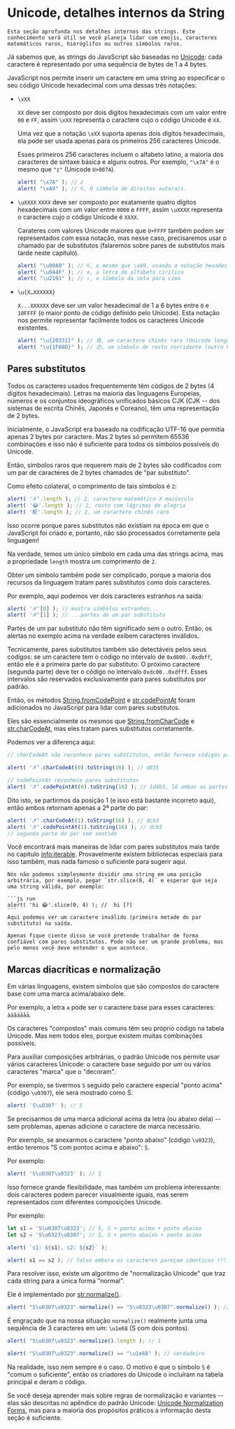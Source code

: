 
# Unicode, detalhes internos da String

```warn header="Conhecimento avançado"
Esta seção aprofunda nos detalhes internos das strings. Este conhecimento será útil se você planeja lidar com emojis, caracteres matemáticos raros, hieróglifos ou outros símbolos raros.
```

Já sabemos que, as strings do JavaScript são baseadas no [Unicode](https://en.wikipedia.org/wiki/Unicode): cada caractere é representado por uma sequência de bytes de 1 a 4 bytes.

JavaScript nos permite inserir um caractere em uma string ao especificar o seu código Unicode hexadecimal com uma dessas três notações:

- `\xXX`

    `XX` deve ser composto por dois digitos hexadecimais com um valor entre `00` e `FF`, assim `\xXX` representa o caractere cujo o código Unicode é `XX`.

    Uma vez que a notação `\xXX` suporta apenas dois dígitos hexadecimais, ela pode ser usada apenas para os primeiros 256 caracteres Unicode.

    Esses primeiros 256 caracteres incluem o alfabeto latino, a maioria dos caracteres de sintaxe básica e alguns outros. Por exemplo, `"\x7A"` é o mesmo que `"z"` (Unicode `U+007A`).

    ```js run
    alert( "\x7A" ); // z
    alert( "\xA9" ); // ©, O símbolo de direitos autorais.
    ```

- `\uXXXX`
    `XXXX` deve ser composto por exatamente quatro dígitos hexadecimais com um valor entre `0000` e `FFFF`, assim `\uXXXX` representa o caractere cujo o código Unicode é `XXXX`.

    Carateres com valores Unicode maiores que `U+FFFF` também podem ser representados com essa notação, mas nesse caso, precisaremos usar o chamado par de substitutos (falaremos sobre pares de substitutos mais tarde neste capítulo).

    ```js run
    alert( "\u00A9" ); // ©, o mesmo que \xA9, usando a notação hexadecimal de 4 dígitos
    alert( "\u044F" ); // я, a letra do alfabeto cirílico
    alert( "\u2191" ); // ↑, o símbolo da seta para cima
    ```

- `\u{X…XXXXXX}`

    `X...XXXXXX` deve ser um valor hexadecimal de 1 a 6 bytes entre `0` e `10FFFF` (o maior ponto de código definido pelo Unicode). Esta notação nos permite representar facilmente todos os caracteres Unicode existentes.

    ```js run
    alert( "\u{20331}" ); // 佫, um caractere chinês raro (Unicode longo)
    alert( "\u{1F60D}" ); // 😍, um símbolo de rosto sorridente (outro Unicode longo)
    ```

## Pares substitutos

Todos os caracteres usados frequentemente têm códigos de 2 bytes (4 dígitos hexadecimais). Letras na maioria das linguagens Europeias, números e os conjuntos ideográficos unificados básicos CJK (CJK -- dos sistemas de escrita Chinês, Japonês e Coreano), têm uma representação de 2 bytes.

Inicialmente, o JavaScript era baseado na codificação UTF-16 que permitia apenas 2 bytes por caractere. Mas 2 bytes só permitem 65536 combinações e isso não é suficiente para todos os símbolos possíveis do Unicode.

Então, símbolos raros que requerem mais de 2 bytes são codificados com um par de caracteres de 2 bytes chamados de "par substituto".

Como efeito colateral, o comprimento de tais símbolos é `2`:

```js run
alert( '𝒳'.length ); // 2, caractere matemático X maiúsculo
alert( '😂'.length ); // 2, rosto com lágrimas de alegria
alert( '𩷶'.length ); // 2, um caractere chinês raro
```

Isso ocorre porque pares substitutos não existiam na época em que o JavaScript foi criado e, portanto, não são processados corretamente pela linguagem!

Na verdade, temos um único símbolo em cada uma das strings acima, mas a propriedade `length` mostra um comprimento de `2`.

Obter um símbolo também pode ser complicado, porque a maioria dos recursos da linguagem tratam pares substitutos como dois caracteres.

Por exemplo, aqui podemos ver dois caracteres estranhos na saída:

```js run
alert( '𝒳'[0] ); // mostra símbolos estranhos...
alert( '𝒳'[1] ); // ...partes de um par substituto
```

Partes de um par substituto não têm significado sem o outro. Então, os alertas no exemplo acima na verdade exibem caracteres inválidos.

Tecnicamente, pares substitutos também são detectáveis pelos seus códigos: se um caractere tem o código no intervalo de `0xd800..0xdbff`, então ele é a primeira parte do par substituto. O próximo caractere (segunda parte) deve ter o código no intervalo `0xdc00..0xdfff`. Esses intervalos são reservados exclusivamente para pares substitutos por padrão.

Então, os métodos [String.fromCodePoint](https://developer.mozilla.org/pt-BR/docs/Web/JavaScript/Reference/Global_Objects/String/fromCodePoint) e [str.codePointAt](https://developer.mozilla.org/pt-BR/docs/Web/JavaScript/Reference/Global_Objects/String/codePointAt) foram adicionados no JavaScript para lidar com pares substitutos.

Eles são essencialmente os mesmos que [String.fromCharCode](https://developer.mozilla.org/pt-BR/docs/Web/JavaScript/Reference/Global_Objects/String/fromCharCode) e [str.charCodeAt](https://developer.mozilla.org/pt-BR/docs/Web/JavaScript/Reference/Global_Objects/String/charCodeAt), mas eles tratam pares substitutos corretamente.

Podemos ver a diferença aqui:

```js run
// charCodeAt não reconhece pares substitutos, então fornece códigos para a 1ª parte de 𝒳:

alert( '𝒳'.charCodeAt(0).toString(16) ); // d835

// codePointAt reconhece pares substitutos
alert( '𝒳'.codePointAt(0).toString(16) ); // 1d4b3, lê ambas as partes do par substituto
```
Dito isto, se partirmos da posição 1 (e isso está bastante incorreto aqui), então ambos retornam apenas a 2ª parte do par:

```js run
alert( '𝒳'.charCodeAt(1).toString(16) ); // dcb3
alert( '𝒳'.codePointAt(1).toString(16) ); // dcb3
// segunda parte do par sem sentido
```
Você encontrará mais maneiras de lidar com pares substitutos mais tarde no capítulo <info:iterable>. Provavelmente existem bibliotecas especiais para isso também, mas nada famoso o suficiente para sugerir aqui.

````warn header="Conclusão: dividir strings em um ponto arbitrário é perigoso"
Nós não podemos simplesmente dividir uma string em uma posição arbitrária, por exemplo, pegar `str.slice(0, 4)` e esperar que seja uma string válida, por exemplo:

```js run
alert( 'hi 😂'.slice(0, 4) ); //  hi [?]
```
Aqui podemos ver um caractere inválido (primeira metade do par substituto) na saída.

Apenas fique ciente disso se você pretende trabalhar de forma confiável com pares substitutos. Pode não ser um grande problema, mas pelo menos você deve entender o que acontece.
````

## Marcas diacríticas e normalização

Em várias linguagens, existem símbolos que são compostos do caractere base com uma marca acima/abaixo dele.

Por exemplo, a letra `a` pode ser o caractere base para esses caracteres: `àáâäãåā`.

Os caracteres "compostos" mais comuns têm seu próprio código na tabela Unicode. Mas nem todos eles, porque existem muitas combinações possíveis.

Para auxiliar composições arbitrárias, o padrão Unicode nos permite usar vários caracteres Unicode: o caractere base seguido por um ou vários caracteres "marca" que o "decoram".

Por exemplo, se tivermos `S` seguido pelo caractere especial "ponto acima" (código `\u0307`), ele será mostrado como Ṡ.

```js run
alert( 'S\u0307' ); // Ṡ
```
Se precisarmos de uma marca adicional acima da letra (ou abaixo dela) -- sem problemas, apenas adicione o caractere de marca necessário.

Por exemplo, se anexarmos o caractere "ponto abaixo" (código `\u0323`), então teremos "S com pontos acima e abaixo": `Ṩ`.

Por exemplo:

```js run
alert( 'S\u0307\u0323' ); // Ṩ
```
Isso fornece grande flexibilidade, mas também um problema interessante: dois caracteres podem parecer visualmente iguais, mas serem representados com diferentes composições Unicode.

Por exemplo:

```js run
let s1 = 'S\u0307\u0323'; // Ṩ, S + ponto acima + ponto abaixo
let s2 = 'S\u0323\u0307'; // Ṩ, S + ponto abaixo + ponto acima

alert( `s1: ${s1}, s2: ${s2}` );

alert( s1 == s2 ); // falso embora os caracteres pareçam identicos (?!)
```

Para resolver isso, existe um algoritmo de "normalização Unicode" que traz cada string para a única forma "normal".

Ele é implementado por [str.normalize()](mdn:js/String/normalize).

```js run
alert( "S\u0307\u0323".normalize() == "S\u0323\u0307".normalize() ); // verdadeiro
```

É engraçado que na nossa situação `normalize()` realmente junta uma sequência de 3 caracteres em um: `\u1e68` (S com dois pontos).

```js run
alert( "S\u0307\u0323".normalize().length ); // 1

alert( "S\u0307\u0323".normalize() == "\u1e68" ); // verdadeiro
```

Na realidade, isso nem sempre é o caso. O motivo é que o símbolo `Ṩ` é "comum o suficiente", então os criadores do Unicode o incluíram na tabela principal e deram o código.

Se você deseja aprender mais sobre regras de normalização e variantes -- elas são descritas no apêndice do padrão Unicode: [Unicode Normalization Forms](https://www.unicode.org/reports/tr15/), mas para a maioria dos propósitos práticos a informação desta seção é suficiente.
